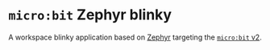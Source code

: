 # `micro:bit` Zephyr blinky

A workspace blinky application based on [Zephyr](https://www.zephyrproject.org/) targeting the [`micro:bit` v2](https://microbit.org/).
